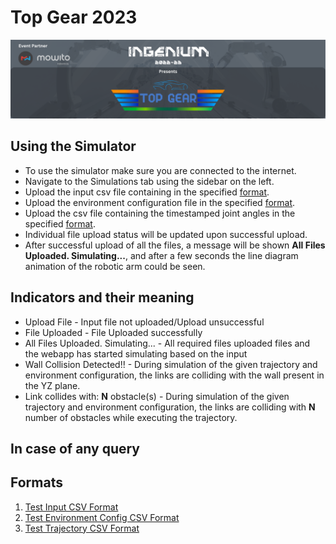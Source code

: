 # Top Gear 2023
![TopGearLogo](/data/full_width.png "title")
## Using the Simulator
* To use the simulator make sure you are connected to the internet.
* Navigate to the Simulations tab using the sidebar on the left.
* Upload the input csv file containing in the specified [format](#formats).
* Upload the environment configuration file in the specified [format](#formats).
* Upload the csv file containing the timestamped joint angles in the specified [format](#formats).
* Individual file upload status will be updated upon successful upload.
* After successful upload of all the files, a message will be shown **All Files Uploaded. Simulating...**, and after a few seconds the line diagram animation of the robotic arm could be seen.


## Indicators and their meaning
* Upload File - Input file not uploaded/Upload unsuccessful
* File Uploaded - File Uploaded successfully
* All Files Uploaded. Simulating... - All required files uploaded files and the webapp has started simulating based on the input
* Wall Collision Detected!! - During simulation of the given trajectory and environment configuration, the links are colliding with the wall present in the YZ plane.
* Link collides with: **N** obstacle(s) - During simulation of the given trajectory and environment configuration, the links are colliding with **N** number of obstacles while executing the trajectory.


## In case of any query

## Formats
1. [Test Input CSV Format](/data/test_input.csv)
2. [Test Environment Config CSV Format](/data/test_env_config.csv)
3. [Test Trajectory CSV Format](/data/test_traj.csv)
